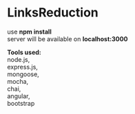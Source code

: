 # LinksReduction
use <b>npm install</b><br>
server will be available on <b>localhost:3000</b>

<b>Tools used:</b> <br>
node.js, <br>
express.js, <br>
mongoose, <br>
mocha, <br>
chai, <br>
angular, <br>
bootstrap <br>
